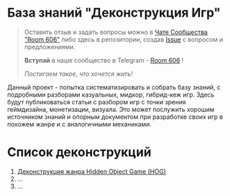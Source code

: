 # База знаний "Деконструкция Игр"

> Оставить отзыв и задать вопросы можно в [Чате Сообщества "Room 606"](https://t.me/TheRoom606Chat) либо здесь в репозитории, создав [Issue](https://github.com/zugzug90/games-deconstruction-knowledge-base/issues/new/choose) с вопросом и предложениями.
>
> **Вступай** в наше сообщество в Telegram - [Room 606](https://t.me/TheRoom606) !
>
> *Постигаем такое, что хочется жить!*

Данный проект - попытка систематизировать и собрать базу знаний, с подробными разборами казуальных, мидкор, гибрид-кеж игр.
Здесь будут публиковаться статьи с разбором игр с точки зрения геймдизайна, монетизации, визуала.
Это может послужить хорошим источником знаний и опорным документом при разработке своих игр в похожем жанре и с аналогичными механиками.

# Список деконструкций

1. [Деконструкция жанра Hidden Object Game (HOG)](docs/hog/hog.md#tith)
2. ...
3. ...